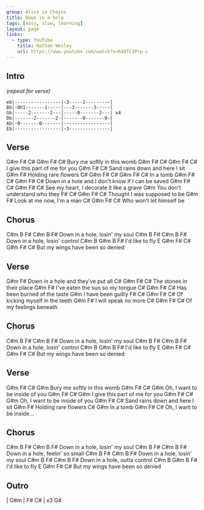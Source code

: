 ```yaml
---
group: Alice in Chains
title: Down in a hole
tags: [easy, slow, learning]
layout: page
links: 
  - type: YouTube
    title: Nathan Wesley
    url: https://www.youtube.com/watch?v=R49TC3Prp-c
---
```


## Intro

*(repeat for verse)*

```chordpro
eb|-----------------|-3-----2---------|
Bb|-0h1-------1-----|---3-------3-----|
Gb|-----2-------2---|-----0-------2---| x4
Db|-------2-------2-|-------0-------0-|
Ab|-0-------0-------|-----------------|
Eb|-----------------|-3---------------|
```

## Verse

G#m      F#       C#      G#m    F#  C#
Bury me softly in this womb
G#m          F#       C#      G#m   F#  C#
I give this part of me for you
G#m                  F#      C#
Sand rains down and here I sit
G#m           F#
Holding rare flowers
C#     G#m      F#  C#    G#m F# C#
In a tomb
G#m                   F#             C#        G#m    F#  C#
Down in a hole and I don't know if I can be saved
G#m                  F#       C#      G#m     F#  C#
See my heart, I decorate it like a grave
G#m
You don't understand who they
F#             C#           G#m     F#  C#
Thought I was supposed to be
G#m                         F#
Look at me now, I'm a man
C#                     G#m   F#  C#
Who won't let himself be

## Chorus

C#m             B F#     C#m              B  F#
Down in a hole,        losin' my soul
C#m             B F#     C#m              B  F#
Down in a hole,        losin' control
C#m     B     G#m    B    F#
I'd   like   to    fly
E                         G#m      F#  C#  G#m   F#  C#
But my wings have been so denied

## Verse

G#m                         F#
Down in a hole and they've put all
    C#               G#m      F#   C#
The stones in their place
G#m                       F#
I've eaten the sun so my tongue
         C#             G#m     F#   C#
Has been burned of the taste
G#m
I have been guilty
   F#           C#         G#m     F#   C#
Of kicking myself in the teeth
G#m              F#
I will speak no more
      C#       G#m        F#   C#
Of my feelings beneath

## Chorus

C#m             B  F#    C#m              B  F#
Down in a hole,        losin' my soul
C#m             B  F#    C#m              B  F#
Down in a hole,        losin' control
C#m     B      G#m     B    F#
I'd    like   to     fly
E                         G#m      F# C#   G#m   F#  C#
But my wings have been so denied

## Verse

G#m      F#      C#       G#m
Bury me softly in this womb
G#m            F#    C#       G#m
Oh, I want to be inside of you
G#m          F#       C#      G#m
I give this part of me for you
G#m            F#    C#       G#m
Oh, I want to be inside of you
G#m                   F#   C#
Sand rains down and here I sit
G#m           F#
Holding rare flowers
C#    G#m
In a tomb
G#m            F#     C#
Oh, I want to be inside...

## Chorus

C#m             B  F#    C#m              B  F#
Down in a hole,        losin' my soul
C#m             B  F#    C#m                B  F#
Down in a hole,        feelin' so small
C#m             B  F#    C#m              B  F#
Down in a hole,        losin' my soul
C#m             B  F#    C#m             B  F#
Down in a hole,        outta control
C#m     B      G#m      B    F#
I'd    like   to      fly
    E                       G#m     F#  C#
But my wings have been so denied

## Outro

| G#m      | F#  C#    | x3
  G#
